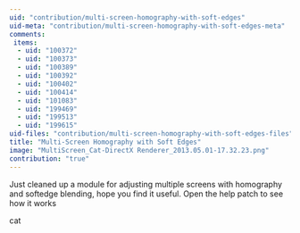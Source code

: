 ```yaml
---
uid: "contribution/multi-screen-homography-with-soft-edges"
uid-meta: "contribution/multi-screen-homography-with-soft-edges-meta"
comments: 
 items: 
  - uid: "100372"
  - uid: "100373"
  - uid: "100389"
  - uid: "100392"
  - uid: "100402"
  - uid: "100414"
  - uid: "101083"
  - uid: "199469"
  - uid: "199513"
  - uid: "199615"
uid-files: "contribution/multi-screen-homography-with-soft-edges-files"
title: "Multi-Screen Homography with Soft Edges"
image: "MultiScreen_Cat-DirectX Renderer_2013.05.01-17.32.23.png"
contribution: "true"
---
```


Just cleaned up a module for adjusting multiple screens with homography and softedge blending, hope you find it useful.
Open the help patch to see how it works

cat